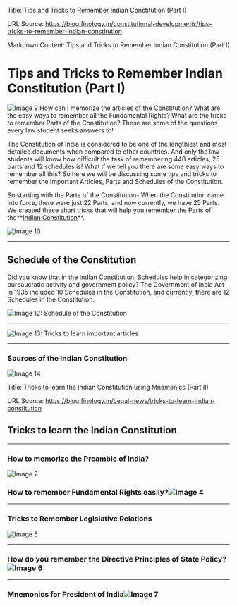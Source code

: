 Title: Tips and Tricks to Remember Indian Constitution (Part I)

URL Source: https://blog.finology.in/constitutional-developments/tips-tricks-to-remember-indian-constitution

Markdown Content:
Tips and Tricks to Remember Indian Constitution (Part I) 

Tips and Tricks to Remember Indian Constitution (Part I)
========================================================


![Image 9](https://d3po6s2ufk88fh.cloudfront.net/800x533/blog/53614b595adf46df9bc3778caca397b1.jpg)
How can I memorize the articles of the Constitution? What are the easy ways to remember all the Fundamental Rights? What are the tricks to remember Parts of the Constitution? These are some of the questions every law student seeks answers to!

The Constitution of India is considered to be one of the lengthiest and most detailed documents when compared to other countries. And only the law students will know how difficult the task of remembering 448 articles, 25 parts and 12 schedules is! What if we tell you there are some easy ways to remember all this? So here we will be discussing some tips and tricks to remember the Important Articles, Parts and Schedules of the Constitution.

So starting with the Parts of the Constitution- When the Constitution came into force, there were just 22 Parts, and now currently, we have 25 Parts. We created these short tricks that will help you remember the Parts of the**[Indian Constitution](https://learn.finology.in/courses/legal/the-constitution-of-india-part-1 "Certificate Course on Constitution of India")**.

![Image 10](https://d3po6s2ufk88fh.cloudfront.net/1920x0/filters:no_upscale()/content-assets/a6916a4e84e444e8a9b9998058abacc5.png)

* * *

## **Schedule of the Constitution**

Did you know that in the Indian Constitution, Schedules help in categorizing bureaucratic activity and government policy? The Government of India Act in 1935 included 10 Schedules in the Constitution, and currently, there are 12 Schedules in the Constitution.

![Image 12: Schedule of the Constitution](https://d3po6s2ufk88fh.cloudfront.net/1920x0/filters:no_upscale()/content-assets/87f7f2985087408287499ea92694d322.png)

* * *

![Image 13: Tricks to learn important articles](https://d3po6s2ufk88fh.cloudfront.net/1920x0/filters:no_upscale()/content-assets/03acbe89416446a4ab91d8d4dc0d0772.jpg)

* * *

### **Sources of the Indian Constitution**

![Image 14](https://d3po6s2ufk88fh.cloudfront.net/1920x0/filters:no_upscale()/content-assets/84d71dc022eb4e45a24d862412a490bd.png)

Title: Tricks to learn the Indian Constitution using Mnemonics (Part II)

URL Source: https://blog.finology.in/Legal-news/tricks-to-learn-indian-constitution

Tricks to learn the Indian Constitution
---------------------------------------

* * *

### How to memorize the Preamble of India?

![Image 2](https://d3po6s2ufk88fh.cloudfront.net/1920x0/filters:no_upscale()/content-assets/249d16b636cd4dec81b1847c8dc83b11.png)

### How to remember Fundamental Rights easily?![Image 4](https://d3po6s2ufk88fh.cloudfront.net/1920x0/filters:no_upscale()/content-assets/27691d43ab054cc2a6a6aa4bfb79bdc0.png)

* * *

### Tricks to Remember Legislative Relations

![Image 5](https://d3po6s2ufk88fh.cloudfront.net/1920x0/filters:no_upscale()/content-assets/f35db04e1fa941b39d945e64a2d9bbe1.png)

* * *

### How do you remember the Directive Principles of State Policy?![Image 6](https://d3po6s2ufk88fh.cloudfront.net/1920x0/filters:no_upscale()/content-assets/1b1f38eae684420c9ef6d4612f41cad9.png)

* * *

### Mnemonics for President of India![Image 7](https://d3po6s2ufk88fh.cloudfront.net/1920x0/filters:no_upscale()/content-assets/686701c0c6a24e0ba527ce9b0f86601e.png)


